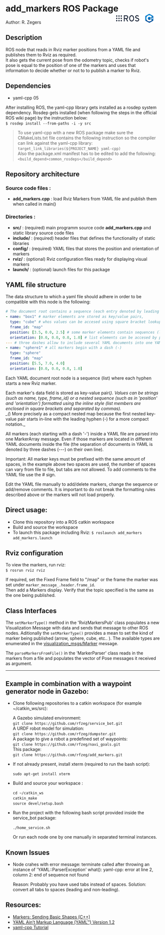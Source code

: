<h1>add_markers ROS Package <img src="docs/imgs/ros_cpp_logo.png" align="right" width="143" height="30" /> </h1>

Author: R. Zegers

## Description
ROS node that reads in Rviz marker positions from a YAML file and publishes them to Rviz as required.  
It also gets the current pose from the odometry topic, checks if robot's pose is equal to the position of one of the markers and
uses that information to decide whether or not to to publish a marker to Rviz.

## Dependencies
- yaml-cpp 05

After installing ROS, the yaml-cpp library gets installed as a rosdep system dependency. Rosdep gets installed (when following the steps in the official ROS wiki page) by the instruction below:  
`$ rosdep install --from-paths -i -y src`  
> To use yaml-cpp with a new ROS package make sure the CMakeLists.txt file contains the following instruction so the compiler can link
> against the yaml-cpp library:  
> `target_link_libraries(${PROJECT_NAME} yaml-cpp)`  
> Also the package.xml manifest has to be edited to add the following:  
> `<build_depend>common_rosdeps</build_depend>`  

## Repository architecture 
### Source code files :
+ **add_markers.cpp** : load Rviz Markers from YAML file and publish them when called in main()
 
### Directories :
+ **src/** : (required) main programm source code **add_markers.cpp** and static library source code files
+ **include/** : (required) header files that defines the functionality of static libraries
+ **config/** : (required) YAML files that stores the position and orientation of markers
+ **rviz/** : (optional) Rviz configuration files ready for displaying visual markers
+ **launch/** : (optional) launch files for this package

## YAML file structure

The data structure to which a yaml file should adhere in order to be compatible with this node is the following:

```yml
# The document root contains a sequence (each entry denoted by leading dash '-')
- name: "box1" # marker elements are stored as key/value pairs,
  type: "cube" # whos values can be accesed using square bracket lookup marker_node["key"] 
  frame_id: "map"
  position: [3.5, 0.0, 2.5] # some marker elements contain sequences (lists) as values.
  orientation: [0.0, 0.0, 0.0, 1.0] # list elements can be accesed by position index eg.: marker_node["position"][0]
--- # three dashes allow to include several YAML documents into one YAML file
- name: "sphere1" # all markers begin with a dash (-)
  type: "sphere"
  frame_id: "map"
  position: [5.5, 7.0, 4.0]
  orientation: [0.0, 0.0, 0.0, 1.0]
```

Each YAML document root node is a sequence (list) where each hyphen starts a new Rviz marker.  

Each marker's data field is stored as key-value pair(*). Values can be strings (such as name, type, frame_id) or a nested sequence (such as in 'position' and 'orientation') formatted using the inline style (list members are enclosed in square brackets and separated by commas).   
_(*) More precisely as a compact nested map because the first nested key-value pair starts in-line with the leading hyphen (-) for a more compact notation._
  
All markers (each starting with a dash '-') inside a YAML file are parsed into one MarkerArray message. Even if those markers are located in different YAML documents inside the file (the separation of documents in YAML is denoted by three dashes (---) on their own line).

Important: All marker keys must be prefixed with the same amount of spaces, in the example above two spaces are used, the number of spaces can vary from file to file, but tabs are not allowed. To add comments to the YAML file use the # sign.   
  
Edit the YAML file manually to add/delete markers, change the sequence or add/remove comments. It is important to do not break the formatting rules described above or the markers will not load properly.  

## Direct usage:

- Clone this repository into a ROS catkin workspace
- Build and source the workspace
- To launch this package including Rviz: `$ roslaunch add_markers add_markers.launch`  

## Rviz configuration

To view the markers, run rviz:  
`$ rosrun rviz rviz`  

If required, set the Fixed Frame field to "/map" or the frame the marker was set under `marker_message_.header.frame_id`.  
Then add a Markers display. Verify that the topic specified is the same as the one being published.

## Class Interfaces
The `setMarkerType()` method in the 'RvizMarkersPub' class populates a new Visualization Message with data and sends that message to other ROS nodes. 
Aditionally the `setMarkerType()` provides a mean to set the kind of marker being published (arrow, sphere, cube, etc.. ). The available types are enumerated in the [visualization_msgs/Marker](http://docs.ros.org/melodic/api/visualization_msgs/html/msg/Marker.html) message.  

The `parseMarkersFromFile()` in the 'MarkerParser' class reads in the markers from a file and populates the vector of Pose messages it received as argument.

---

## Example in combination with a waypoint generator node in Gazebo:  

+ Clone following repositories to a catkin workspace (for example ~/catkin_ws/src):

  A Gazebo simulated environment:  
  `git clone https://github.com/rfzeg/service_bot.git`  
  A URDF robot model for simulation:  
  `git clone https://github.com/rfzeg/dumpster.git`  
  A package to give a robot a predefined set of waypoints:  
  `git clone https://github.com/rfzeg/navi_goals.git`  
  This package:  
  `git clone https://github.com/rfzeg/add_markers.git`  

+ If not already present, install xterm (required to run the bash script):

  `sudo apt-get install xterm`
  
+ Build and source your workspace :

  `cd ~/catkin_ws`  
  `catkin_make`  
  `source devel/setup.bash`
    
+ Run the project with the following bash script provided inside the service_bot package:

  `./home_service.sh`
  
  Or run each node one by one manually in separated terminal instances.

## Known Issues
- Node crahes with error message: terminate called after throwing an instance of 'YAML::ParserException'
  what():  yaml-cpp: error at line 2, column 2: end of sequence not found

  Reason: Probably you have used tabs instead of spaces.
  Solution: convert all tabs to spaces (leading and non-leading).

## Resources:
- [Markers: Sending Basic Shapes (C++)](http://wiki.ros.org/rviz/Tutorials/Markers%3A%20Basic%20Shapes)
- [YAML Ain’t Markup Language (YAML™) Version 1.2](https://yaml.org/spec/1.2/spec.html)
- [yaml-cpp Tutorial](https://github.com/jbeder/yaml-cpp/wiki/Tutorial)